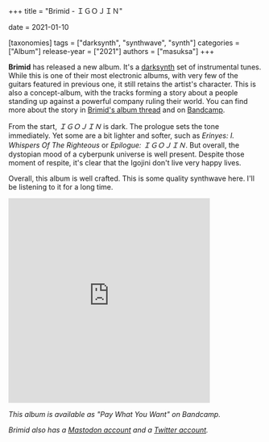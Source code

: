 +++
title = "Brimid - ＩＧＯＪＩＮ"

date = 2021-01-10

[taxonomies]
tags = ["darksynth", "synthwave", "synth"]
categories = ["Album"]
release-year = ["2021"]
authors = ["masuksa"]
+++

**Brimid** has released a new album.
It's a [darksynth](/tags/darksynth) set of instrumental tunes.
While this is one of their most electronic albums, with very few of the guitars featured in previous one, it still retains the artist's character.
This is also a concept-album, with the tracks forming a story about a people standing up against a powerful company ruling their world.
You can find more about the story in [Brimid's album thread](https://mastodon.art/@Brimid/105494385180484716) and on [Bandcamp](https://brimid.bandcamp.com/album/-).

From the start, *ＩＧＯＪＩＮ* is dark.
The prologue sets the tone immediately.
Yet some are a bit lighter and softer, such as *Erinyes: I. Whispers Of The Righteous* or *Epilogue: ＩＧＯＪＩＮ*.
But overall, the dystopian mood of a cyberpunk universe is well present.
Despite those moment of respite, it's clear that the Igojini don't live very happy lives.

Overall, this album is well crafted.
This is some quality synthwave here.
I'll be listening to it for a long time.


<iframe style="border: 0; width: 400px; height: 406px;" src="https://bandcamp.com/EmbeddedPlayer/album=417769871/size=large/bgcol=333333/linkcol=e99708/artwork=small/transparent=true/" seamless><a href="https://brimid.bandcamp.com/album/-">ＩＧＯＪＩＮ by Brimid</a></iframe>

*This album is available as "Pay What You Want" on Bandcamp.*

*Brimid also has a [Mastodon account](https://mastodon.art/@Brimid) and a [Twitter account](https://twitter.com/Alice_Dantor).*

